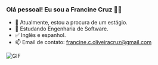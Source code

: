 ### Olá pessoal! Eu sou a Francine Cruz 👋👋
- 🔭 Atualmente, estou a procura de um estágio.
- 🌱 Estudando Engenharia de Software.
- ✅ Inglês e espanhol.
- 📫 Email de contato: francine.c.oliveiracruz@gmail.com

![GIF](https://github.com/Francine02/dio-lab-open-source/assets/158105461/a6c5d119-8113-412f-a274-3ccf4704e859.gif)
